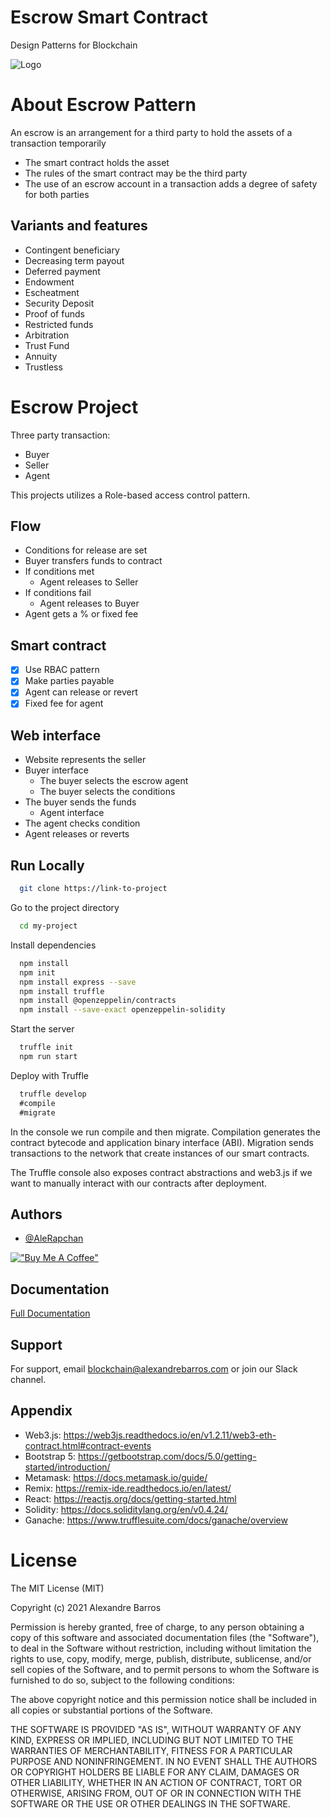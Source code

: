 # Escrow Smart Contract
Design Patterns for Blockchain

![Logo](http://alexandrebarros.com/global/escrow.png)
  
# About Escrow Pattern

An escrow is an arrangement for a third party to hold the
assets of a transaction temporarily

- The smart contract holds the asset
- The rules of the smart contract may be the third party
- The use of an escrow account in a transaction adds a degree of safety for both parties

## Variants and features

- Contingent beneficiary
- Decreasing term payout
- Deferred payment
- Endowment
- Escheatment
- Security Deposit
- Proof of funds
- Restricted funds
- Arbitration
- Trust Fund
- Annuity
- Trustless

# Escrow Project

Three party transaction:

- Buyer
- Seller
- Agent

This projects utilizes a Role-based access control pattern.

## Flow

- Conditions for release are set
- Buyer transfers funds to contract
- If conditions met
  - Agent releases to Seller
- If conditions fail
  - Agent releases to Buyer
- Agent gets a % or fixed fee

## Smart contract

- [x] Use RBAC pattern
- [x] Make parties payable
- [x] Agent can release or revert
- [x] Fixed fee for agent

## Web interface

- Website represents the seller
- Buyer interface
  - The buyer selects the escrow agent
  - The buyer selects the conditions
- The buyer sends the funds
  - Agent interface
- The agent checks condition
- Agent releases or reverts

## Run Locally

```bash
  git clone https://link-to-project
```

Go to the project directory

```bash
  cd my-project
```

Install dependencies

```bash
  npm install
  npm init
  npm install express --save
  npm install truffle
  npm install @openzeppelin/contracts
  npm install --save-exact openzeppelin-solidity
```

Start the server

```bash
  truffle init
  npm run start
```

Deploy with Truffle

```javascript
  truffle develop
  #compile
  #migrate
```

In the console we run compile and then migrate. Compilation generates the contract bytecode and application binary interface (ABI). Migration sends transactions to the network that create instances of our smart contracts.

The Truffle console also exposes contract abstractions and web3.js if we want to manually interact with our contracts after deployment.

## Authors

- [@AleRapchan](https://www.github.com/AleRapchan)

[!["Buy Me A Coffee"](https://www.buymeacoffee.com/assets/img/custom_images/orange_img.png)](https://www.buymeacoffee.com/alerapchan)

## Documentation

[Full Documentation](https://rapchan.gitbook.io/green-energy-tracker/)

## Support

For support, email blockchain@alexandrebarros.com or join our Slack channel.

## Appendix

- Web3.js: https://web3js.readthedocs.io/en/v1.2.11/web3-eth-contract.html#contract-events
- Bootstrap 5: https://getbootstrap.com/docs/5.0/getting-started/introduction/
- Metamask: https://docs.metamask.io/guide/
- Remix: https://remix-ide.readthedocs.io/en/latest/
- React: https://reactjs.org/docs/getting-started.html
- Solidity: https://docs.soliditylang.org/en/v0.4.24/
- Ganache: https://www.trufflesuite.com/docs/ganache/overview

# License

The MIT License (MIT)

Copyright (c) 2021 Alexandre Barros

Permission is hereby granted, free of charge, to any person obtaining a copy of this software and associated documentation files (the "Software"), to deal in the Software without restriction, including without limitation the rights to use, copy, modify, merge, publish, distribute, sublicense, and/or sell copies of the Software, and to permit persons to whom the Software is furnished to do so, subject to the following conditions:

The above copyright notice and this permission notice shall be included in all copies or substantial portions of the Software.

THE SOFTWARE IS PROVIDED "AS IS", WITHOUT WARRANTY OF ANY KIND, EXPRESS OR IMPLIED, INCLUDING BUT NOT LIMITED TO THE WARRANTIES OF MERCHANTABILITY, FITNESS FOR A PARTICULAR PURPOSE AND NONINFRINGEMENT. IN NO EVENT SHALL THE AUTHORS OR COPYRIGHT HOLDERS BE LIABLE FOR ANY CLAIM, DAMAGES OR OTHER LIABILITY, WHETHER IN AN ACTION OF CONTRACT, TORT OR OTHERWISE, ARISING FROM, OUT OF OR IN CONNECTION WITH THE SOFTWARE OR THE USE OR OTHER DEALINGS IN THE SOFTWARE.
